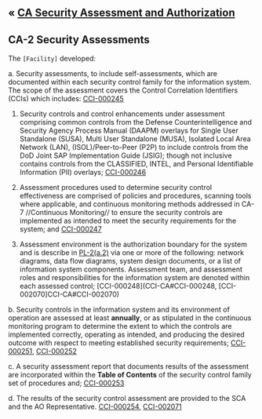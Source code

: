 &laquo; [CA Security Assessment and Authorization](index.md)
---

## CA-2 Security Assessments
The `[Facility]` developed:

a. Security assessments, to include self-assessments, which are documented within each security control family for the information system. The scope of the assessment covers the Control Correlation Identifiers (CCIs) which includes: [CCI-000245](CCI-CA#CCI-000245)

  1. Security controls and control enhancements under assessment comprising common controls from the Defense Counterintelligence and Security Agency Process Manual (DAAPM) overlays for Single User Standalone (SUSA), Multi User Standalone (MUSA), Isolated Local Area Network (LAN), (ISOL)/Peer-to-Peer (P2P) to include controls from the DoD Joint SAP Implementation Guide (JSIG); though not inclusive contains controls from the CLASSIFIED, INTEL, and Personal Identifiable Information (PII) overlays; [CCI-000246](CCI-CA#CCI-000246)

  2. Assessment procedures used to determine security control effectiveness are comprised of policies and procedures, scanning tools where applicable, and continuous monitoring methods addressed in CA-7 //Continuous Monitoring// to ensure the security controls are implemented as intended to meet the security requirements for the system; and [CCI-000247](CCI-CA#CCI-000247)

  3. Assessment environment is the authorization boundary for the system and is describe in [PL-2(a.2)](../PL-2) via one or more of the following: network diagrams, data flow diagrams, system design documents, or a list of information system components. Assessment team, and assessment roles and responsibilities for the information system are denoted within each assessed control; [CCI-000248](CCI-CA#CCI-000248, [CCI-002070]CCI-CA#CCI-002070)

b. Security controls in the information system and its environment of operation are assessed at least **annually**, or as stipulated in the continuous monitoring program to determine the extent to which the controls are implemented correctly, operating as intended, and producing the desired outcome with respect to meeting established security requirements; [CCI-000251](CCI-CA#CCI-000251), [CCI-000252](CCI-CA#CCI-000252)

c. A security assessment report that documents results of the assessment are incorporated within the **Table of Contents** of the security control family set of procedures and; [CCI-000253](CCI-CA#CCI-000253)

d. The results of the security control assessment are provided to the SCA and the AO Representative. [CCI-000254](CCI-CA#CCI-000254), [CCI-002071](CCI-CA#CCI-002071)
